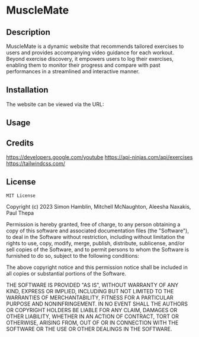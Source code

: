 # MuscleMate

## Description
MuscleMate is a dynamic website that recommends tailored exercises to users and provides accompanying video guidance for each workout. Beyond exercise discovery, it empowers users to log their exercises, enabling them to monitor their progress and compare with past performances in a streamlined and interactive manner.

<!-- add link to screenshot -->

## Installation
The website can be viewed via the URL: <!-- add deployed URL -->

## Usage


## Credits
https://developers.google.com/youtube
https://api-ninjas.com/api/exercises
https://tailwindcss.com/

## License
    
    MIT License

Copyright (c) 2023 Simon Hamblin, Mitchell McNaughton, Aleesha Naxakis, Paul Thepa

Permission is hereby granted, free of charge, to any person obtaining a copy of this software and associated documentation files (the "Software"), to deal in the Software without restriction, including without limitation the rights to use, copy, modify, merge, publish, distribute, sublicense, and/or sell copies of the Software, and to permit persons to whom the Software is furnished to do so, subject to the following conditions:

The above copyright notice and this permission notice shall be included in all copies or substantial portions of the Software.

THE SOFTWARE IS PROVIDED "AS IS", WITHOUT WARRANTY OF ANY KIND, EXPRESS OR IMPLIED, INCLUDING BUT NOT LIMITED TO THE WARRANTIES OF MERCHANTABILITY, FITNESS FOR A PARTICULAR PURPOSE AND NONINFRINGEMENT. IN NO EVENT SHALL THE AUTHORS OR COPYRIGHT HOLDERS BE LIABLE FOR ANY CLAIM, DAMAGES OR OTHER LIABILITY, WHETHER IN AN ACTION OF CONTRACT, TORT OR OTHERWISE, ARISING FROM, OUT OF OR IN CONNECTION WITH THE SOFTWARE OR THE USE OR OTHER DEALINGS IN THE SOFTWARE.
